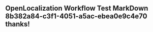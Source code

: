 <properties
ms.topic="hero-topic"
ms.test1="hero-topic"
ms.test2="test"/>

## OpenLocalization Workflow Test MarkDown 8b382a84-c3f1-4051-a5ac-ebea0e9c4e70 thanks!
